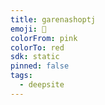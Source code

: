 ```yaml
---
title: garenashoptj
emoji: 🐳
colorFrom: pink
colorTo: red
sdk: static
pinned: false
tags:
  - deepsite
---
```


